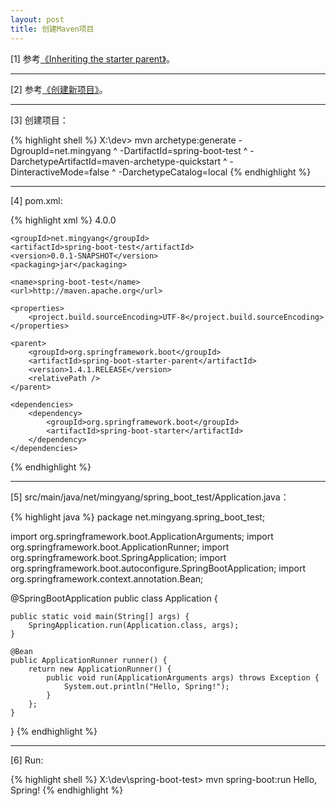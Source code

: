```yaml
---
layout: post
title: 创建Maven项目
---
```



[1] 参考[《Inheriting the starter parent》](http://docs.spring.io/spring-boot/docs/current/reference/htmlsingle/#using-boot-maven-parent-pom)。

---

[2] 参考[《创建新项目》](/2016/12/28/maven-create-project)。

---

[3] 创建项目：

{% highlight shell %}
X:\dev> mvn archetype:generate -DgroupId=net.mingyang ^
            -DartifactId=spring-boot-test ^
            -DarchetypeArtifactId=maven-archetype-quickstart ^
            -DinteractiveMode=false ^
            -DarchetypeCatalog=local
{% endhighlight %}

---

[4] pom.xml:


{% highlight xml %}
<project xmlns="http://maven.apache.org/POM/4.0.0" xmlns:xsi="http://www.w3.org/2001/XMLSchema-instance"
    xsi:schemaLocation="http://maven.apache.org/POM/4.0.0 http://maven.apache.org/xsd/maven-4.0.0.xsd">
    <modelVersion>4.0.0</modelVersion>

    <groupId>net.mingyang</groupId>
    <artifactId>spring-boot-test</artifactId>
    <version>0.0.1-SNAPSHOT</version>
    <packaging>jar</packaging>

    <name>spring-boot-test</name>
    <url>http://maven.apache.org</url>

    <properties>
        <project.build.sourceEncoding>UTF-8</project.build.sourceEncoding>
    </properties>

    <parent>
        <groupId>org.springframework.boot</groupId>
        <artifactId>spring-boot-starter-parent</artifactId>
        <version>1.4.1.RELEASE</version>
        <relativePath />
    </parent>

    <dependencies>
        <dependency>
            <groupId>org.springframework.boot</groupId>
            <artifactId>spring-boot-starter</artifactId>
        </dependency>
    </dependencies>
</project>
{% endhighlight %}

---

[5] src/main/java/net/mingyang/spring_boot_test/Application.java：

{% highlight java %}
package net.mingyang.spring_boot_test;

import org.springframework.boot.ApplicationArguments;
import org.springframework.boot.ApplicationRunner;
import org.springframework.boot.SpringApplication;
import org.springframework.boot.autoconfigure.SpringBootApplication;
import org.springframework.context.annotation.Bean;

@SpringBootApplication
public class Application {
    
    public static void main(String[] args) {
        SpringApplication.run(Application.class, args);
    }
    
    @Bean
    public ApplicationRunner runner() {
        return new ApplicationRunner() {
            public void run(ApplicationArguments args) throws Exception {
                System.out.println("Hello, Spring!");
            }
        };
    } 
}
{% endhighlight %}

---

[6] Run:

{% highlight shell %}
X:\dev\spring-boot-test> mvn spring-boot:run
Hello, Spring!
{% endhighlight %}